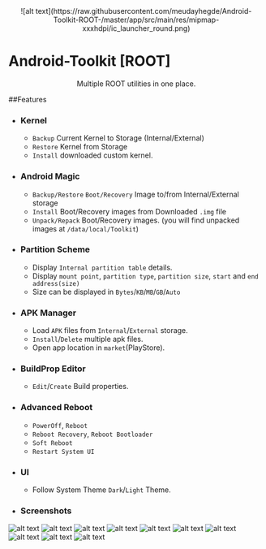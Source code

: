 
<center> ![alt text](https://raw.githubusercontent.com/meudayhegde/Android-Toolkit-ROOT-/master/app/src/main/res/mipmap-xxxhdpi/ic_launcher_round.png) </center>

# Android-Toolkit [ROOT]

<center>Multiple ROOT utilities in one place.</center>


##Features

* ### Kernel
	* ```Backup``` Current Kernel to Storage (Internal/External)
	* ```Restore``` Kernel from Storage
	* ```Install``` downloaded custom kernel.

* ### Android Magic
	* ```Backup/Restore``` ```Boot/Recovery``` Image to/from Internal/External storage
	* ```Install``` Boot/Recovery images from Downloaded ```.img``` file
	* ```Unpack/Repack``` Boot/Recovery images. (you will find unpacked images at ```/data/local/Toolkit```)

* ### Partition Scheme
	* Display ```Internal partition table``` details.
	* Display ```mount point```, ```partition type```, ```partition size```, ```start``` and ```end address(size)```
	* Size can be displayed in ```Bytes```/```KB```/```MB```/```GB```/```Auto```

* ### APK Manager
	* Load ```APK``` files from ```Internal```/```External``` storage.
	* ```Install```/```Delete``` multiple apk files.
	* Open app location in ```market```(PlayStore).
* ### BuildProp Editor
	* ```Edit```/```Create``` Build properties.
	
* ### Advanced Reboot
	* ```PowerOff```, ```Reboot```
	* ```Reboot Recovery```, ```Reboot Bootloader```
	* ```Soft Reboot```
	* ```Restart System UI```
	
* ### UI
	* Follow System Theme ```Dark```/```Light``` Theme.
	
* ### Screenshots
![alt text](https://raw.githubusercontent.com/meudayhegde/Android-Toolkit-ROOT-/master/screenshots/photo_2019-12-20_08-33-57.jpg) ![alt text](https://raw.githubusercontent.com/meudayhegde/Android-Toolkit-ROOT-/master/screenshots/photo_2019-12-20_08-35-00.jpg) ![alt text](https://raw.githubusercontent.com/meudayhegde/Android-Toolkit-ROOT-/master/screenshots/photo_2019-12-20_08-35-07.jpg) ![alt text](https://raw.githubusercontent.com/meudayhegde/Android-Toolkit-ROOT-/master/screenshots/photo_2019-12-20_08-35-19.jpg) ![alt text](https://raw.githubusercontent.com/meudayhegde/Android-Toolkit-ROOT-/master/screenshots/photo_2019-12-20_08-35-26.jpg) ![alt text](https://raw.githubusercontent.com/meudayhegde/Android-Toolkit-ROOT-/master/screenshots/photo_2019-12-20_08-35-32.jpg) ![alt text](https://raw.githubusercontent.com/meudayhegde/Android-Toolkit-ROOT-/master/screenshots/photo_2019-12-20_08-34-51.jpg) ![alt text](https://raw.githubusercontent.com/meudayhegde/Android-Toolkit-ROOT-/master/screenshots/photo_2019-12-20_08-34-44.jpg) ![alt text](https://raw.githubusercontent.com/meudayhegde/Android-Toolkit-ROOT-/master/screenshots/photo_2019-12-20_08-34-30.jpg) ![alt text](https://raw.githubusercontent.com/meudayhegde/Android-Toolkit-ROOT-/master/screenshots/photo_2019-12-20_08-35-40.jpg)
		